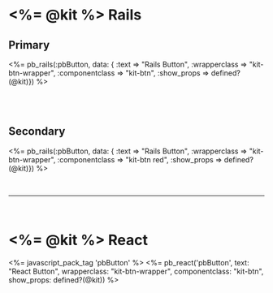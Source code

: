 # <%= @kit %> Rails

## Primary
<%= pb_rails(:pbButton, data: { :text => "Rails Button", :wrapperclass => "kit-btn-wrapper", :componentclass => "kit-btn", :show_props => defined?(@kit)}) %>


<br/><br/>

## Secondary
<%= pb_rails(:pbButton, data: { :text => "Rails Button", :wrapperclass => "kit-btn-wrapper", :componentclass => "kit-btn red", :show_props => defined?(@kit)}) %>

<br/><hr/><br/>

# <%= @kit %> React
<%= javascript_pack_tag 'pbButton' %>
<%= pb_react('pbButton', text: "React Button", wrapperclass: "kit-btn-wrapper", componentclass: "kit-btn", show_props: defined?(@kit)) %>
